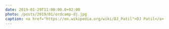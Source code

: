 ```yaml
---
date: 2019-01-29T11:00:00.0+02:00
photo: /posts/2019/01/ordcamp-dj.jpg
caption: <a href="https://en.wikipedia.org/wiki/DJ_Patil">DJ Patil</a> at ORDCamp 2019
---
```

